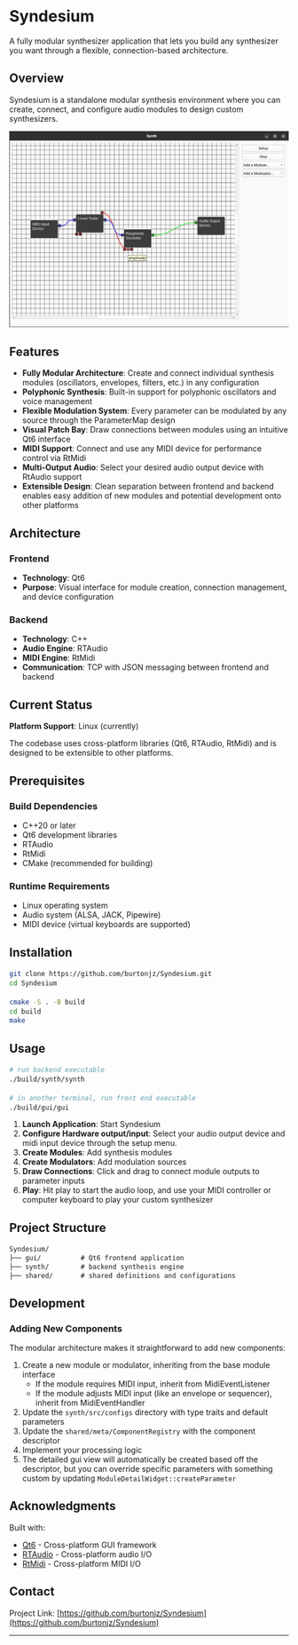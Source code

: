 # Syndesium

A fully modular synthesizer application that lets you build any synthesizer you want through a flexible, connection-based architecture.

## Overview

Syndesium is a standalone modular synthesis environment where you can create, connect, and configure audio modules to design custom synthesizers.

![User Interface](assets/images/readme-gui.png)

## Features

- **Fully Modular Architecture**: Create and connect individual synthesis modules (oscillators, envelopes, filters, etc.) in any configuration
- **Polyphonic Synthesis**: Built-in support for polyphonic oscillators and voice management
- **Flexible Modulation System**: Every parameter can be modulated by any source through the ParameterMap design
- **Visual Patch Bay**: Draw connections between modules using an intuitive Qt6 interface
- **MIDI Support**: Connect and use any MIDI device for performance control via RtMidi
- **Multi-Output Audio**: Select your desired audio output device with RtAudio support
- **Extensible Design**: Clean separation between frontend and backend enables easy addition of new modules and potential development onto other platforms

## Architecture

### Frontend
- **Technology**: Qt6
- **Purpose**: Visual interface for module creation, connection management, and device configuration

### Backend
- **Technology**: C++
- **Audio Engine**: RTAudio
- **MIDI Engine**: RtMidi
- **Communication**: TCP with JSON messaging between frontend and backend

## Current Status

**Platform Support**: Linux (currently)

The codebase uses cross-platform libraries (Qt6, RTAudio, RtMidi) and is designed to be extensible to other platforms.

## Prerequisites

### Build Dependencies
- C++20 or later
- Qt6 development libraries
- RTAudio
- RtMidi
- CMake (recommended for building)

### Runtime Requirements
- Linux operating system
- Audio system (ALSA, JACK, Pipewire)
- MIDI device (virtual keyboards are supported)

## Installation

```bash
git clone https://github.com/burtonjz/Syndesium.git
cd Syndesium

cmake -S . -B build
cd build
make
```

## Usage

```bash
# run backend executable
./build/synth/synth

# in another terminal, run front end executable
./build/gui/gui
```

1. **Launch Application**: Start Syndesium
2. **Configure Hardware output/input**: Select your audio output device and midi input device through the setup menu.
3. **Create Modules**: Add synthesis modules
4. **Create Modulators**: Add modulation sources
5. **Draw Connections**: Click and drag to connect module outputs to parameter inputs
6. **Play**: Hit play to start the audio loop, and use your MIDI controller or computer keyboard to play your custom synthesizer

## Project Structure

```
Syndesium/
├── gui/          # Qt6 frontend application
├── synth/        # backend synthesis engine
├── shared/       # shared definitions and configurations
```

## Development

### Adding New Components

The modular architecture makes it straightforward to add new components:

1. Create a new module or modulator, inheriting from the base module interface
   - If the module requires MIDI input, inherit from MidiEventListener
   - If the module adjusts MIDI input (like an envelope or sequencer), inherit from MidiEventHandler
2. Update the `synth/src/configs` directory with type traits and default parameters
3. Update the `shared/meta/ComponentRegistry` with the component descriptor
4. Implement your processing logic
5. The detailed gui view will automatically be created based off the descriptor, but you can override specific parameters with something custom by updating `ModuleDetailWidget::createParameter`

## Acknowledgments

Built with:
- [Qt6](https://www.qt.io/) - Cross-platform GUI framework
- [RTAudio](https://www.music.mcgill.ca/~gary/rtaudio/) - Cross-platform audio I/O
- [RtMidi](https://www.music.mcgill.ca/~gary/rtmidi/) - Cross-platform MIDI I/O

## Contact

Project Link: [https://github.com/burtonjz/Syndesium](https://github.com/burtonjz/Syndesium)

---